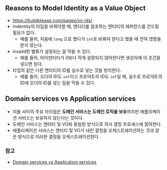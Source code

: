 ## Reasons to Model Identity as a Value Object
- https://buildplease.com/pages/vo-ids/
- indentity의 타입을 바꿔야할 때, 엔티티를 참조하는 엔티티의 레퍼런스를 건드릴 필요가 없다.
  - 예를 들어, 처음에 `long` 으로 했다가 `int`로 바꿔야 한다고 했을 때 전혀 영향을 받지 않는다.
- invaild한 밸류가 설정되는 걸 막을 수 있다.
  - 예를 들어, 아이덴티티가 0보다 작게 설정되지 않아한다면 생성자에 이 조건을 넣으면 된다.
- 타입의 같은 다른 엔티티의 ID를 실수로 넣는 것을 방지한다.
  - 예를 들어, 오더의 ID도 `int`이고 프로덕트의 ID도 `int`일 때, 실수로 프로덕트의 ID에 오더의 ID를 넣는 일을 막을 수 있다.

## Domain services vs Application services
- 이들 사이의 주요 차이점은 **도메인 서비스는 도메인 로직을 보유**하지만 애플리케이션 서비스는 보유하지 않는다는 것이다.
- 도메인 서비스는 엔터티 및 VO와 동일한 방식으로 의사 결정 프로세스에 참여한다.
- 애플리케이션 서비스는 엔터티 및 VO가 내린 결정을 오케스트레이션하는 것과 같은 방식으로 이러한 결정을 오케스트레이션한다.

### 참고
- [Domain services vs Application services](https://enterprisecraftsmanship.com/posts/domain-vs-application-services/)
